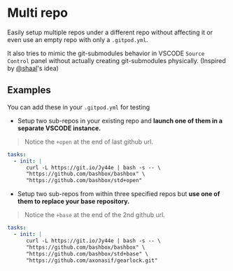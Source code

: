 # Multi repo

Easily setup multiple repos under a different repo without affecting it or even use an empty repo with only a `.gitpod.yml`.

It also tries to mimic the git-submodules behavior in VSCODE `Source Control` panel without actually creating git-submodules physically. (Inspired by [@shaal](https://github.com/shaal)'s idea)

## Examples

You can add these in your `.gitpod.yml` for testing

- Setup two sub-repos in your existing repo and **launch one of them in a separate VSCODE instance.**
> Notice the `+open` at the end of last github url.

```yml
tasks:
  - init: |
      curl -L https://git.io/Jy44e | bash -s -- \
      "https://github.com/bashbox/bashbox" \
      "https://github.com/bashbox/std+open"
```

- Setup two sub-repos from within three specified repos but **use one of them to replace your base repository.**
> Notice the `+base` at the end of the 2nd github url.

```yml
tasks:
  - init: |
      curl -L https://git.io/Jy44e | bash -s -- \
      "https://github.com/bashbox/bashbox" \
      "https://github.com/bashbox/std+base" \
      "https://github.com/axonasif/gearlock.git"
```
